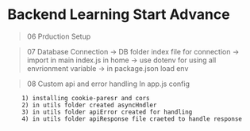 # Backend Learning Start Advance
> 06 Prduction Setup




> 07 Database Connection
    -> DB folder index file for connection
    -> import in main index.js in home 
    -> use dotenv for using all envrionment variable
    -> in package.json load env 



> 08 Custom api and error handling
    In app.js config

        1) installing cookie-paresr and cors
        2) in utils folder created asyncHndler
        3) in utils folder apiError created for handling 
        4) in utils folder apiResponse file craeted to handle response